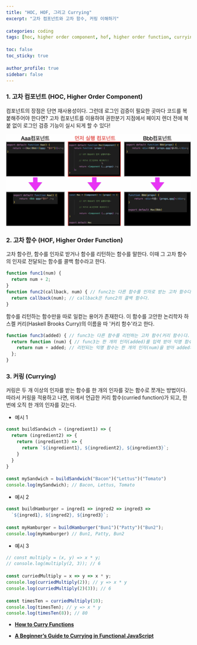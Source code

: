 ```yaml
---
title: "HOC, HOF, 그리고 Currying"
excerpt: "고차 컴포넌트와 고차 함수, 커링 이해하기"

categories: coding
tags: [hoc, higher order component, hof, higher order function, currying]

toc: false
toc_sticky: true

author_profile: true
sidebar: false
---
```


### 1. 고차 컴포넌트 (HOC, Higher Order Component)
컴포넌트의 장점은 단연 재사용성이다. 그런데 로그인 검증이 필요한 곳마다 코드를 복붙해주어야 한다면? 고차 컴포넌트를 이용하여 권한분기 지점에서 페이지 렌더 전에 복붙 없이 로그인 검증 기능이 실시 되게 할 수 있다!

![hoc](\assets/images/hoc/hoc.jpeg)


### 2. 고차 함수 (HOF, Higher Order Function)
고차 함수란, 함수를 인자로 받거나 함수를 리턴하는 함수를 말한다. 이때 그 고차 함수의 인자로 전달되는 함수를 콜백 함수라고 한다.

```javascript
function func1(num) {
  return num + 2;
}
function func2(callback, num) { // func2는 다른 함수를 인자로 받는 고차 함수다.
  return callback(num); // callback은 func2의 콜백 함수다.
}
```

함수를 리턴하는 함수만을 따로 일컫는 용어가 존재한다. 이 함수를 고안한 논리학자 하스켈 커리(Haskell Brooks Curry)의 이름을 따 '커리 함수'라고 한다.

```javascript
function func3(added) { // func3는 다른 함수를 리턴하는 고차 함수(커리 함수)다.
  return function (num) { // func3는 한 개의 인자(added)를 입력 받아 익명 함수를 리턴한다.
    return num + added; // 리턴되는 익명 함수는 한 개의 인자(num)을 받아 added와 더한 값을 리턴한다.
  };
}
```


### 3. 커링 (Currying)
커링은 두 개 이상의 인자를 받는 함수를 한 개의 인자를 갖는 함수로 쪼개는 방법이다. 따라서 커링을 적용하고 나면, 위에서 언급한 커리 함수(curried function)가 되고, 한 번에 오직 한 개의 인자를 갖는다.

- 예시 1

```javascript
const buildSandwich = (ingredient1) => {
  return (ingredient2) => {
    return (ingredient3) => {
      return `${ingredient1}, ${ingredient2}, ${ingredient3}`;
    }
  }
}

const mySandwich = buildSandwich("Bacon")("Lettus")("Tomato")
console.log(mySandwich); // Bacon, Lettus, Tomato
```

- 예시 2

```javascript
const buildHamburger = ingred1 => ingred2 => ingred3 =>
  `${ingred1}, ${ingred2}, ${ingred3}`;

const myHamburger = buildHamburger("Bun1")("Patty")("Bun2");
console.log(myHamburger) // Bun1, Patty, Bun2
```

- 예시 3

```javascript
// const multiply = (x, y) => x * y;
// console.log(multiply(2, 3)); // 6

const curriedMultiply = x => y => x * y;
console.log(curriedMultiply(2)); // y => x * y
console.log(curriedMultiply(2)(3)); // 6

const timesTen = curriedMultiply(10);
console.log(timesTen); // y => x * y
console.log(timesTen(8)); // 80
```

- [**How to Curry Functions**](https://www.youtube.com/watch?v=I4MebkHvj8g&ab_channel=DaveGray)

- [**A Beginner’s Guide to Currying in Functional JavaScript**](https://www.sitepoint.com/currying-in-functional-javascript/)